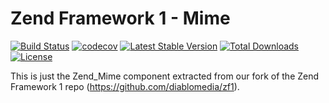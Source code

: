Zend Framework 1 - Mime
============================
[![Build Status](https://travis-ci.org/diablomedia/zf1-mime.svg?branch=master)](https://travis-ci.org/diablomedia/zf1-mime)
[![codecov](https://codecov.io/gh/diablomedia/zf1-mime/branch/master/graph/badge.svg)](https://codecov.io/gh/diablomedia/zf1-mime)
[![Latest Stable Version](https://poser.pugx.org/diablomedia/zendframework1-mime/v/stable)](https://packagist.org/packages/diablomedia/zendframework1-mime)
[![Total Downloads](https://poser.pugx.org/diablomedia/zendframework1-mime/downloads)](https://packagist.org/packages/diablomedia/zendframework1-mime)
[![License](https://poser.pugx.org/diablomedia/zendframework1-mime/license)](https://packagist.org/packages/diablomedia/zendframework1-mime)

This is just the Zend_Mime component extracted from our fork of the Zend Framework 1 repo (https://github.com/diablomedia/zf1).
